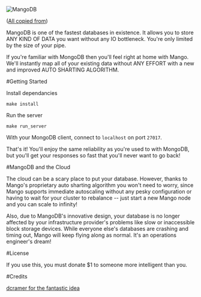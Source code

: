 ![MangoDB](https://s3.amazonaws.com/files.bitfluxx.com/MangoDB.png "MangoDB")

([All copied from](https://github.com/dcramer/mangodb))

MangoDB is one of the fastest databases in existence. It allows you to store ANY KIND OF DATA you want without any IO
bottleneck. You're only limited by the size of your pipe.

If you're familiar with MongoDB then you'll feel right at home with Mango. We'll instantly map all of your existing
data without ANY EFFORT with a new and improved AUTO SHARTING ALGORITHM.

#Getting Started

Install dependancies

```
make install
```

Run the server

```
make run_server
```

With your MongoDB client, connect to ``localhost`` on port ``27017``.

That's it! You'll enjoy the same reliability as you're used to with MongoDB, but you'll get your responses so fast
that you'll never want to go back!

#MangoDB and the Cloud


The cloud can be a scary place to put your database. However, thanks to Mango's proprietary auto sharting algorithm
you won't need to worry, since Mango supports immediate autoscaling without any pesky configuration or having to
wait for your cluster to rebalance -- just start a new Mango node and you can scale to infinity!

Also, due to MangoDB's innovative design, your database is no longer affected by your infrastructure provider's
problems like slow or inaccessible block storage devices. While everyone else's databases are crashing and timing out,
Mango will keep flying along as normal. It's an operations engineer's dream!

#License


If you use this, you must donate $1 to someone more intelligent than you.

#Credits

[dcramer for the fantastic idea](https://github.com/dcramer)
